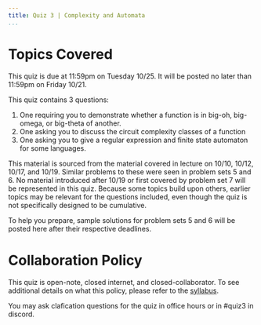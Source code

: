 ```yaml
---
title: Quiz 3 | Complexity and Automata
...
```


# Topics Covered

This quiz is due at 11:59pm on Tuesday 10/25. It will be posted no later than 11:59pm on Friday 10/21.

This quiz contains 3 questions:

1. One requiring you to demonstrate whether a function is in big-oh, big-omega, or big-theta of another.
1. One asking you to discuss the circuit complexity classes of a function
1. One asking you to give a regular expression and finite state automaton for some languages.

This material is sourced from the material covered in lecture on 10/10, 10/12, 10/17, and 10/19. Similar problems to these were seen in problem sets 5 and 6. No material introduced after 10/19 or first covered by problem set 7 will be represented in this quiz. Because some topics build upon others, earlier topics may be relevant for the questions included, even though the quiz is not specifically designed to be cumulative. 

To help you prepare, sample solutions for problem sets 5 and 6 will be posted here after their respective deadlines.


# Collaboration Policy

This quiz is open-note, closed internet, and closed-collaborator. To see additional details on what this policy, please refer to the [syllabus](/syllabus.html).

You may ask clafication questions for the quiz in office hours or in #quiz3 in discord.



